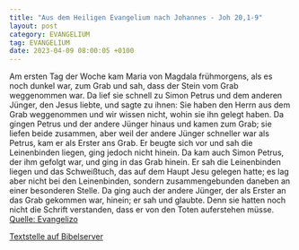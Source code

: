 ```yaml
---
title: "Aus dem Heiligen Evangelium nach Johannes - Joh 20,1-9"
layout: post
category: EVANGELIUM
tag: EVANGELIUM
date: 2023-04-09 08:00:05 +0100
---
```

Am ersten Tag der Woche kam Maria von Magdala frühmorgens, als es noch dunkel war, zum Grab und sah, dass der Stein vom Grab weggenommen war.
Da lief sie schnell zu Simon Petrus und dem anderen Jünger, den Jesus liebte, und sagte zu ihnen: Sie haben den Herrn aus dem Grab weggenommen und wir wissen nicht, wohin sie ihn gelegt haben.<!--more-->
Da gingen Petrus und der andere Jünger hinaus und kamen zum Grab;
sie liefen beide zusammen, aber weil der andere Jünger schneller war als Petrus, kam er als Erster ans Grab.
Er beugte sich vor und sah die Leinenbinden liegen, ging jedoch nicht hinein.
Da kam auch Simon Petrus, der ihm gefolgt war, und ging in das Grab hinein. Er sah die Leinenbinden liegen
und das Schweißtuch, das auf dem Haupt Jesu gelegen hatte; es lag aber nicht bei den Leinenbinden, sondern zusammengebunden daneben an einer besonderen Stelle.
Da ging auch der andere Jünger, der als Erster an das Grab gekommen war, hinein; er sah und glaubte.
Denn sie hatten noch nicht die Schrift verstanden, dass er von den Toten auferstehen müsse.<br>
[Quelle: Evangelizo](https://evangeliumtagfuertag.org/DE/gospel)

[Textstelle auf Bibelserver](https://www.bibleserver.com/EU/Johannes20,1-9)
